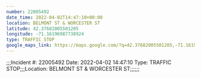 ```yaml
---
number: 22005492
date_time: 2022-04-02T14:47:10+00:00
location: BELMONT ST & WORCESTER ST
latitude: 42.37682005501205
longitude: -71.16196987738924
type: TRAFFIC STOP
google_maps_link: https://maps.google.com/?q=42.37682005501205,-71.16196987738924
---
```


;;;Incident #: 22005492  Date: 2022-04-02 14:47:10   Type: TRAFFIC STOP;;;Location: BELMONT ST & WORCESTER ST;;;;;;
